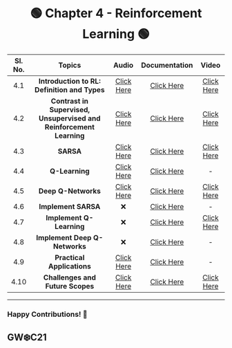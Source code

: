 

<div align = 'center'>
  <h1> 🟢 Chapter 4 -  Reinforcement Learning 🟢 </h1>
  </div>
  
| Sl. No. | Topics | Audio | Documentation | Video |
| :-: | :-: | :-: | :-: | :-: |
| 4.1 | **Introduction to RL: Definition and Types** | [Click Here](https://github.com/girlscript/winter-of-contributing/blob/Machine_Learning/Machine_Learning/Reinforcement_Learning/ML_4_1_Introduction_to_RL_Definition_and_Types(A).md) | [Click Here](https://github.com/girlscript/winter-of-contributing/blob/Machine_Learning/Machine_Learning/Reinforcement_Learning/ML_4_1_Introduction_to_RL_Definition_and_Types_(D).md) | [Click Here](https://github.com/girlscript/winter-of-contributing/blob/Machine_Learning/Machine_Learning/Reinforcement_Learning/ML_4_1_Introduction_to_RL_Definition_and_Types_(V).md) |
| 4.2 | **Contrast in Supervised, Unsupervised and Reinforcement Learning** | [Click Here](https://github.com/girlscript/winter-of-contributing/blob/Machine_Learning/Machine_Learning/Reinforcement_Learning/ML_4_2_Contrast_in_Supervised_Unsupervised_and_Reinforcement_Learning_(A).md) | [Click Here](https://github.com/girlscript/winter-of-contributing/blob/Machine_Learning/Machine_Learning/Reinforcement_Learning/ML_4.2_Contrast_Supervised_Unsupervised_Reinforncement(D).md) | [Click Here](https://github.com/girlscript/winter-of-contributing/blob/Machine_Learning/Machine_Learning/Reinforcement_Learning/ML_4_2_Contrast_in_Supervised_Unsupervised_and_Reinforcement_Learning_(V).md) |
| 4.3 | **SARSA** | [Click Here](https://github.com/girlscript/winter-of-contributing/blob/Machine_Learning/Machine_Learning/Reinforcement_Learning/ML_4_3_SARSA_(A).md) | [Click Here](https://github.com/girlscript/winter-of-contributing/blob/Machine_Learning/Machine_Learning/Reinforcement_Learning/ML_4_3_SARSA_(D).ipynb) | [Click Here](https://github.com/girlscript/winter-of-contributing/blob/Machine_Learning/Machine_Learning/Reinforcement_Learning/ML_4_3_SARSA_(V).md) |
| 4.4 | **Q-Learning** | [Click Here](https://github.com/girlscript/winter-of-contributing/blob/Machine_Learning/Machine_Learning/Reinforcement_Learning/ML_4_4_Q-Learning%20(A).md) | [Click  Here](https://github.com/girlscript/winter-of-contributing/blob/Machine_Learning/Machine_Learning/Reinforcement_Learning/ML_4_4_Q-Learning_(D).md) | - |
| 4.5 | **Deep Q-Networks** |[Click Here](https://github.com/girlscript/winter-of-contributing/blob/Machine_Learning/Machine_Learning/Reinforcement_Learning/ML_4_5_Deep_Q-Networks_(A).md) | [Click Here](https://github.com/girlscript/winter-of-contributing/blob/Machine_Learning/Machine_Learning/Reinforcement_Learning/ML_4_5_Deep_Q-Networks_(D).md) | [Click Here](https://github.com/girlscript/winter-of-contributing/blob/Machine_Learning/Machine_Learning/Reinforcement_Learning/ML_4_5_Deep_Q-Networks_(V).md) |
| 4.6 | **Implement SARSA** |❌ | [Click Here](https://github.com/girlscript/winter-of-contributing/blob/Machine_Learning/Machine_Learning/Reinforcement_Learning/ML_4_6_Implement_SARSA_(D).ipynb) | - |
| 4.7 | **Implement Q-Learning** |❌| [Click Here](https://github.com/girlscript/winter-of-contributing/blob/Machine_Learning/Machine_Learning/Reinforcement_Learning/ML_4_7_Implement_Q_Learnings_(D).ipynb) | [Click Here](https://github.com/girlscript/winter-of-contributing/blob/Machine_Learning/Machine_Learning/Reinforcement_Learning/ML_4_7_Implement_Q-Learnings_(V).md) |
| 4.8 | **Implement Deep Q-Networks** | ❌ | [Click Here](https://github.com/girlscript/winter-of-contributing/blob/Machine_Learning/Machine_Learning/Reinforcement_Learning/ML_4_8_Implement%20DQNs_(D).md) | - |
| 4.9 | **Practical Applications** | [Click Here](https://github.com/girlscript/winter-of-contributing/blob/Machine_Learning/Machine_Learning/Reinforcement_Learning/ML_4_9_Practical_Applications_of_Reinforcement_Learning(A).md) | [Click Here](https://github.com/girlscript/winter-of-contributing/blob/Machine_Learning/Machine_Learning/Reinforcement_Learning/ML_4_9_Practical%20Applications%20of%20Reinforcement%20Learning_(D).md) | - |
| 4.10 | **Challenges and Future Scopes** | [Click Here](https://github.com/girlscript/winter-of-contributing/blob/Machine_Learning/Machine_Learning/Reinforcement_Learning/ML_4_10_Challenges%20and%20Future%20Scope%20of%20Reinforcement%20Learning_(A).md) | [Click Here](https://github.com/girlscript/winter-of-contributing/blob/Machine_Learning/Machine_Learning/Reinforcement_Learning/ML%204.10%20Challenges%20and%20Future%20Scope%20(D)%20.ipynb) | [Click Here](https://github.com/girlscript/winter-of-contributing/blob/Machine_Learning/Machine_Learning/Reinforcement_Learning/ML_4_10%20Challenges%20and%20Future%20Scope%20of%20Reinforcement%20Learning(V).md) |


--------------------------------------------------------------

### Happy Contributions! 🚀
## GW:snowflake:C21
